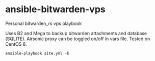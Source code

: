 # ansible-bitwarden-vps
Personal bitwarden_rs vps playbook


Uses B2 and Mega to backup bitwarden attachments and database (SQLITE).
Airsonic proxy can be toggled on/off in vars file. Tested on CentOS 8.

    ansible-playbook site.yml -k
